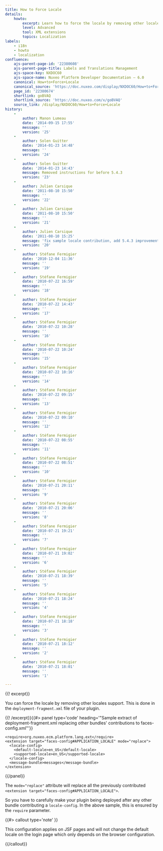 ```yaml
---
title: How to Force Locale
details:
    howto:
        excerpt: Learn how to force the locale by removing other locales support
        level: Advanced
        tool: XML extensions
        topics: Localization
labels:
    - i18n
    - howto
    - localization
confluence:
    ajs-parent-page-id: '22380608'
    ajs-parent-page-title: Labels and Translations Management
    ajs-space-key: NXDOC60
    ajs-space-name: Nuxeo Platform Developer Documentation — 6.0
    canonical: How+to+Force+Locale
    canonical_source: 'https://doc.nuxeo.com/display/NXDOC60/How+to+Force+Locale'
    page_id: '22380674'
    shortlink: goBVAQ
    shortlink_source: 'https://doc.nuxeo.com/x/goBVAQ'
    source_link: /display/NXDOC60/How+to+Force+Locale
history:
    - 
        author: Manon Lumeau
        date: '2014-09-15 17:55'
        message: ''
        version: '25'
    - 
        author: Solen Guitter
        date: '2014-01-23 14:48'
        message: ''
        version: '24'
    - 
        author: Solen Guitter
        date: '2014-01-23 14:43'
        message: Removed instructions for before 5.4.3
        version: '23'
    - 
        author: Julien Carsique
        date: '2011-08-10 15:50'
        message: ''
        version: '22'
    - 
        author: Julien Carsique
        date: '2011-08-10 15:50'
        message: ''
        version: '21'
    - 
        author: Julien Carsique
        date: '2011-08-10 15:25'
        message: 'fix sample locale contribution, add 5.4.3 improvement (NXP-7353)'
        version: '20'
    - 
        author: Stéfane Fermigier
        date: '2010-12-04 11:36'
        message: ''
        version: '19'
    - 
        author: Stéfane Fermigier
        date: '2010-07-22 16:59'
        message: ''
        version: '18'
    - 
        author: Stéfane Fermigier
        date: '2010-07-22 14:43'
        message: ''
        version: '17'
    - 
        author: Stéfane Fermigier
        date: '2010-07-22 10:28'
        message: ''
        version: '16'
    - 
        author: Stéfane Fermigier
        date: '2010-07-22 10:24'
        message: ''
        version: '15'
    - 
        author: Stéfane Fermigier
        date: '2010-07-22 10:16'
        message: ''
        version: '14'
    - 
        author: Stéfane Fermigier
        date: '2010-07-22 09:15'
        message: ''
        version: '13'
    - 
        author: Stéfane Fermigier
        date: '2010-07-22 09:10'
        message: ''
        version: '12'
    - 
        author: Stéfane Fermigier
        date: '2010-07-22 08:55'
        message: ''
        version: '11'
    - 
        author: Stéfane Fermigier
        date: '2010-07-22 08:51'
        message: ''
        version: '10'
    - 
        author: Stéfane Fermigier
        date: '2010-07-21 20:11'
        message: ''
        version: '9'
    - 
        author: Stéfane Fermigier
        date: '2010-07-21 20:06'
        message: ''
        version: '8'
    - 
        author: Stéfane Fermigier
        date: '2010-07-21 19:21'
        message: ''
        version: '7'
    - 
        author: Stéfane Fermigier
        date: '2010-07-21 19:02'
        message: ''
        version: '6'
    - 
        author: Stéfane Fermigier
        date: '2010-07-21 18:39'
        message: ''
        version: '5'
    - 
        author: Stéfane Fermigier
        date: '2010-07-21 18:24'
        message: ''
        version: '4'
    - 
        author: Stéfane Fermigier
        date: '2010-07-21 18:18'
        message: ''
        version: '3'
    - 
        author: Stéfane Fermigier
        date: '2010-07-21 18:12'
        message: ''
        version: '2'
    - 
        author: Stéfane Fermigier
        date: '2010-07-21 18:01'
        message: ''
        version: '1'

---
```

{{! excerpt}}

You can force the locale by removing other locales support. This is done in the&nbsp;`deployment-fragment.xml`&nbsp;file of your plugin.

{{! /excerpt}}{{#> panel type='code' heading='"Sample extract of deployment-fragment.xml replacing other bundles\' contributions to faces-config.xml"'}}

```
<require>org.nuxeo.ecm.platform.lang.ext</require>
<extension target="faces-config#APPLICATION_LOCALE" mode="replace">
  <locale-config>
    <default-locale>en_US</default-locale>
    <supported-locale>en_US</supported-locale>
  </locale-config>
  <message-bundle>messages</message-bundle>
</extension>

```

{{/panel}}

The `mode="replace"` attribute will replace all the previously contributed `<extension target="faces-config#APPLICATION_LOCALE">`.

So you have to carefully make your plugin being deployed after any other bundle contributing a `locale-config`. In the above sample, this is ensured by the `require` parameter.

{{#> callout type='note' }}

This configuration applies on JSF pages and will not change the default locale on the login page which only depends on the browser configuration.

{{/callout}}